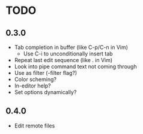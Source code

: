 TODO
====

0.3.0
-----
- Tab completion in buffer (like C-p/C-n in Vim)
	- Use C-i to unconditionally insert tab
- Repeat last edit sequence (like . in Vim)
- Look into pipe command text not coming through
- Use as filter (-filter flag?)
- Color scheming?
- In-editor help?
- Set options dynamically?

0.4.0
-----
- Edit remote files
